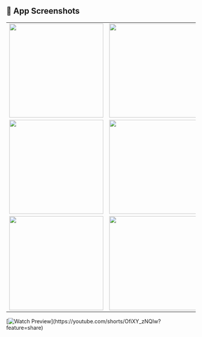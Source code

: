 <h2>📱 App Screenshots</h2>

<table>
  <tr>
    <td><img src="https://github.com/user-attachments/assets/bcf35ad3-10c9-4e5a-986a-ecaa71f31eb6" width="250"/></td>
    <td><img src="https://github.com/user-attachments/assets/a800a5c7-a555-4e6b-b7cc-310b22fbabd9" width="250"/></td>
  </tr>
  <tr>
    <td><img src="https://github.com/user-attachments/assets/6674b04e-bffe-40cb-bac5-950a0680221b" width="250"/></td>
    <td><img src="https://github.com/user-attachments/assets/484deb45-3045-4de6-ab04-380c6487d2c8" width="250"/></td>
  </tr>
  <tr>
    <td><img src="https://github.com/user-attachments/assets/3add39e6-c841-42a5-9b96-89c561309ee9" width="250"/></td>
    <td><img src="https://github.com/user-attachments/assets/05c66b64-5308-4ca5-8991-94e7c20a8c8f" width="250"/></td>
  </tr>
</table>


[![Watch Preview]([https://img.youtube.com/vi/YOUR_VIDEO_ID/0.jpg](https://youtube.com/shorts/OfiXY_zNQIw?feature=share))](https://youtube.com/shorts/OfiXY_zNQIw?feature=share)
